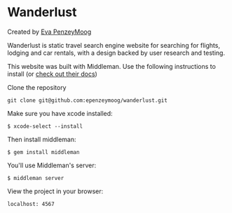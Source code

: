 # Wanderlust

<p>Created by <a href="https://epenzeymoog.github.io">Eva PenzeyMoog</a></p>

<p>Wanderlust is static travel search engine website for searching for flights, lodging and car rentals, with a design backed by user research and testing.</p>

<p>This website was built with Middleman. Use the following instructions to install (or <a href="https://middlemanapp.com/basics/install/">check out their docs</a>)</p>


<p>Clone the repository</p>
<code>git clone git@github.com:epenzeymoog/wanderlust.git</code>


<p>Make sure you have xcode installed:</p>
<code>$ xcode-select --install</code>

<p>Then install middleman:</p>
<code>$ gem install middleman</code>

<p>You'll use Middleman's server:</p>
<code>$ middleman server</code>

<p>View the project in your browser:</p>
<code>localhost: 4567</code>

